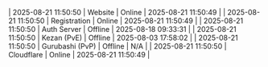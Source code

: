 | 2025-08-21 11:50:50 | Website | Online | 2025-08-21 11:50:49 |
| 2025-08-21 11:50:50 | Registration | Online | 2025-08-21 11:50:49 |
| 2025-08-21 11:50:50 | Auth Server | Offline | 2025-08-18 09:33:31 |
| 2025-08-21 11:50:50 | Kezan (PvE) | Offline | 2025-08-03 17:58:02 |
| 2025-08-21 11:50:50 | Gurubashi (PvP) | Offline | N/A |
| 2025-08-21 11:50:50 | Cloudflare | Online | 2025-08-21 11:50:49 |
